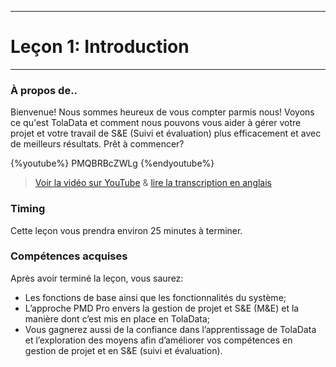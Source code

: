 ****
# Leçon 1: Introduction
---

### À propos de..

Bienvenue! Nous sommes heureux de vous compter parmis nous! 
Voyons ce qu'est TolaData et comment nous pouvons vous aider à gérer votre projet et votre travail de S&E (Suivi et évaluation) plus efficacement et avec de meilleurs résultats. Prêt à commencer?

{%youtube%} PMQBRBcZWLg {%endyoutube%} 
> [Voir la vidéo sur YouTube](https://www.youtube.com/embed/PMQBRBcZWLg?rel=0) & [lire la transcription en anglais](https://docs.google.com/document/d/1DCaeMviBwSO5hGSfeh6Y9McPI6D1dzxJyDs5kKa4wug/edit#heading=h.vsu25ey96nbr) 

### Timing

Cette leçon vous prendra environ 25 minutes à terminer.

### Compétences acquises

Après avoir terminé la leçon, vous saurez:

* Les fonctions de base ainsi que les fonctionnalités du système;
* L’approche PMD Pro envers la gestion de projet et S&E (M&E) et la manière dont c’est mis en place en TolaData;
* Vous gagnerez aussi de la confiance dans l’apprentissage de TolaData et l’exploration des moyens afin d’améliorer vos compétences en gestion de projet et en S&E (suivi et évaluation).

## 



